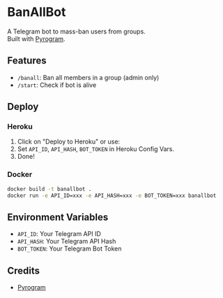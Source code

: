 # BanAllBot

A Telegram bot to mass-ban users from groups.  
Built with [Pyrogram](https://github.com/pyrogram/pyrogram).

## Features

- `/banall`: Ban all members in a group (admin only)
- `/start`: Check if bot is alive

## Deploy

### Heroku

1. Click on "Deploy to Heroku" or use:
2. Set `API_ID`, `API_HASH`, `BOT_TOKEN` in Heroku Config Vars.
3. Done!

### Docker

```bash
docker build -t banallbot .
docker run -e API_ID=xxx -e API_HASH=xxx -e BOT_TOKEN=xxx banallbot
```

## Environment Variables

- `API_ID`: Your Telegram API ID
- `API_HASH`: Your Telegram API Hash
- `BOT_TOKEN`: Your Telegram Bot Token

## Credits

- [Pyrogram](https://github.com/pyrogram/pyrogram)
